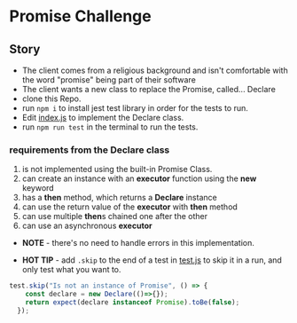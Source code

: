 # Promise Challenge
## Story
- The client comes from a religious background and isn't comfortable with the word "promise" being part of their software
- The client wants a new class to replace the Promise, called... Declare
- clone this Repo.
- run `npm i` to install jest test library in order for the tests to run.
- Edit [index.js](index.js) to implement the Declare class. 
- run `npm run test` in the terminal to run the tests.

### requirements from the Declare class
1. is not implemented using the built-in Promise Class.
1. can create an instance with an **executor** function using the **new** keyword
1. has a **then** method, which returns a **Declare** instance
1. can use the return value of the **executor** with __then__ method
1. can use multiple **then**s chained one after the other
1. can use an asynchronous **executor**

* **NOTE** - there's no need to handle errors in this implementation.

* **HOT TIP** - add `.skip` to the end of a test in [test.js](test.js) to skip it in a run, and only test what you want to.
```javascript
test.skip("Is not an instance of Promise", () => {
    const declare = new Declare(()=>{});
    return expect(declare instanceof Promise).toBe(false);
  });
```
